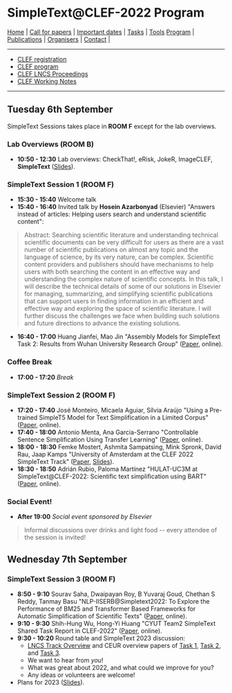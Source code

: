 # SimpleText@CLEF-2022 Program


[Home](./) | [Call for papers](./CFP) | [Important dates](./dates) | [Tasks](./tasks)  | [Tools](./tools) 
[Program](./program) | [Publications](./publications) | [Organisers](./organisers) | [Contact](./contact) |


------------------------------------------------------------

* [CLEF registration](https://clef2022.clef-initiative.eu/index.php?page=Pages/conferenceRegistration.html)
* [CLEF program](https://clef2022.clef-initiative.eu/index.php?page=Pages/programme.html)
* [CLEF LNCS Proceedings](https://link.springer.com/book/10.1007/978-3-031-13643-6)
* [CLEF Working Notes](http://ceur-ws.org/Vol-3180/)

------------------------------------------------------------
## Tuesday 6th September 

SimpleText Sessions takes place in **ROOM F** except for the lab overviews.

### Lab Overviews (ROOM B)
* **10:50 - 12:30** Lab overviews: CheckThat!, eRisk, JokeR, ImageCLEF, **SimpleText** ([Slides](SimpleText_CLEF_2022_presentation.pdf)).

### SimpleText Session 1 (ROOM F)

* **15:30 - 15:40** Welcome talk 
* **15:40 - 16:40** Invited talk by **Hosein Azarbonyad** (Elsevier) "Answers instead of articles: Helping users search and understand scientific content": 

> Abstract: Searching scientific literature and understanding technical scientific documents can be very difficult for users as there are a vast number of scientific publications on almost any topic and the language of science, by its very nature, can be complex.  Scientific content providers and publishers should have mechanisms to help users with both searching the content in an effective way and understanding the complex nature of scientific concepts. In this talk, I will describe the technical details of some of our solutions in Elsevier for managing, summarizing, and simplifying scientific publications that can support users in finding information in an efficient and effective way and exploring the space of scientific literature. I will further discuss the challenges we face when building such solutions and future directions to advance the existing solutions.

* **16:40 - 17:00** Huang Jianfei, Mao Jin "Assembly Models for SimpleText Task 2: Results from Wuhan University Research Group" ([Paper](http://ceur-ws.org/Vol-3180/paper-239.pdf), online).

### Coffee Break
* **17:00 - 17:20** *Break*

### SimpleText Session 2 (ROOM F)

* **17:20 - 17:40** José Monteiro, Micaela Aguiar, Sílvia Araújo "Using a Pre-trained SimpleT5 Model for Text Simplification in a Limited Corpus" ([Paper](http://ceur-ws.org/Vol-3180/paper-241.pdf), online).
* **17:40 - 18:00** Antonio Menta, Ana Garcia-Serrano "Controllable Sentence Simplification Using Transfer Learning" ([Paper](http://ceur-ws.org/Vol-3180/paper-240.pdf), online).
* **18:00 - 18:30** Femke Mostert, Ashmita Sampatsing, Mink Spronk, David Rau, Jaap Kamps "University of Amsterdam at the CLEF 2022 SimpleText Track" ([Paper](http://ceur-ws.org/Vol-3180/paper-242.pdf), [Slides](./clef22uva-plain.pdf)).
* **18:30 - 18:50** Adrián Rubio, Paloma Martínez "HULAT-UC3M at SimpleText@CLEF-2022: Scientific text simplification using BART" ([Paper](http://ceur-ws.org/Vol-3180/paper-243.pdf), online).

### Social Event!

* **After 19:00** *Social event sponsored by Elsevier*  

> Informal discussions over drinks and light food -- every attendee of the session is invited!

## Wednesday 7th September 

### SimpleText Session 3 (ROOM F)

* **8:50 - 9:10** Sourav Saha, Dwaipayan Roy, B Yuvaraj Goud, Chethan S Reddy, Tanmay Basu "NLP-IISERB@Simpletext2022: To Explore the Performance of BM25 and Transformer Based Frameworks for Automatic Simplification of Scientific Texts" ([Paper](http://ceur-ws.org/Vol-3180/paper-244.pdf), online).
* **9:10 - 9:30** Shih-Hung Wu, Hong-Yi Huang "CYUT Team2 SimpleText Shared Task Report in CLEF-2022" ([Paper](http://ceur-ws.org/Vol-3180/paper-246.pdf), online).
* **9:30 - 10:20** Round table and SimpleText 2023 discussion:
    * [LNCS Track Overview](https://doi.org/10.1007/978-3-031-13643-6_28) and CEUR overview papers of [Task 1](http://ceur-ws.org/Vol-3180/paper-235.pdf), [Task 2](http://ceur-ws.org/Vol-3180/paper-236.pdf), and [Task 3](http://ceur-ws.org/Vol-3180/paper-237.pdf). 
    * We want to hear from *you*!
    * What was great about 2022, and what could we improve for you?
    * Any ideas or volunteers are welcome!
* Plans for 2023 ([Slides](SimpleText_CLEF_2023__short_presentation.pdf)).
